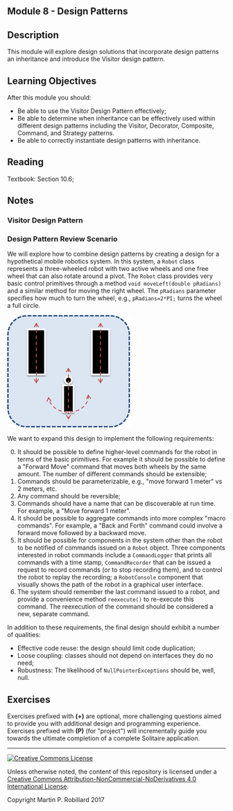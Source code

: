 ## Module 8 - Design Patterns

## Description

This module will explore design solutions that incorporate design patterns an inheritance and introduce the Visitor design pattern.

## Learning Objectives

After this module you should:

* Be able to use the Visitor Design Pattern effectively;
* Be able to determine when inheritance can be effectively used within different design patterns including the Visitor, Decorator, Composite, Command, and Strategy patterns.
* Be able to correctly instantiate design patterns with inheritance.

## Reading

Textbook: Section 10.6;

## Notes

### Visitor Design Pattern

### Design Pattern Review Scenario

We will explore how to combine design patterns by creating a design for a hypothetical mobile robotics system. In this system, a `Robot` class represents a three-wheeled robot with two active wheels and one free wheel that can also rotate around a pivot. The `Robot` class provides very basic control primitives through a method `void moveLeft(double pRadians)` and a similar method for moving the right wheel. The `pRadians` parameter specifies how much to turn the wheel, e.g., `pRadians=2*PI;` turns the wheel a full circle.

![](figures/m08-robot.png)

We want to expand this design to implement the following requirements:

0. It should be possible to define higher-level commands for the robot in terms of the basic primitives. For example it should be possible to define a "Forward Move" command that moves both wheels by the same amount. The number of different commands should be extensible;
0. Commands should be parameterizable, e.g., "move forward 1 meter" vs 2 meters, etc.
0. Any command should be reversible;
0. Commands should have a name that can be discoverable at run time. For example, a "Move forward 1 meter".
0. It should be possible to aggregate commands into more complex "macro commands". For example, a "Back and Forth" command could involve a forward move followed by a backward move.
0. It should be possible for components in the system other than the robot to be notified of commands issued on a `Robot` object. Three components interested in robot commands include a `CommandLogger` that prints all commands with a time stamp, `CommandRecorder` that can be issued a request to record commands (or to stop recording them), and to control the robot to replay the recording; a `RobotConsole` component that visually shows the path of the robot in a graphical user interface.
0. The system should remember the last command issued to a robot, and provide a convenience method `reexecute()` to re-execute this command. The reexecution of the command should be considered a new, separate command.

In addition to these requirements, the final design should exhibit a number of qualities:
* Effective code reuse: the design should limit code duplication;
* Loose coupling: classes should not depend on interfaces they do no need;
* Robustness: The likelihood of `NullPointerExceptions` should be, well, null.


## Exercises

Exercises prefixed with **(+)** are optional, more challenging questions aimed to provide you with additional design and programming experience. Exercises prefixed with **(P)** (for "project") will incrementally guide you towards the ultimate completion of a complete Solitaire application.

---

<a rel="license" href="http://creativecommons.org/licenses/by-nc-nd/4.0/"><img alt="Creative Commons License" style="border-width:0" src="https://i.creativecommons.org/l/by-nc-nd/4.0/88x31.png" /></a>

Unless otherwise noted, the content of this repository is licensed under a <a rel="license" href="http://creativecommons.org/licenses/by-nc-nd/4.0/">Creative Commons Attribution-NonCommercial-NoDerivatives 4.0 International License</a>. 

Copyright Martin P. Robillard 2017
